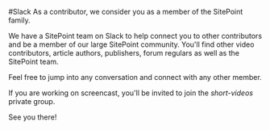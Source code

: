 #Slack
As a contributor, we consider you as a member of the SitePoint family. 

We have a SitePoint team on Slack to help connect you to other contributors and be a member of our large SitePoint community. You'll find other video contributors, article authors, publishers, forum regulars as well as the SitePoint team. 

Feel free to jump into any conversation and connect with any other member.

If you are working on screencast, you'll be invited to join the *short-videos* private group.

See you there!